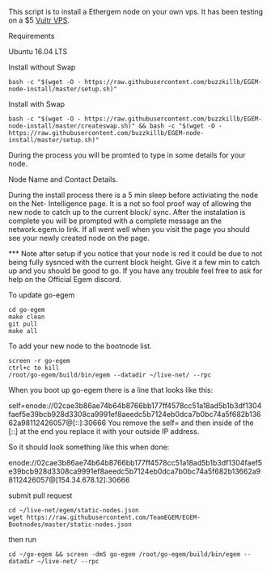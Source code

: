 This script is to install a Ethergem node on your own vps.
It has been testing on a $5 [Vultr VPS](https://www.vultr.com/?ref=7307426).

Requirements

Ubuntu 16.04 LTS

Install without Swap
```
bash -c "$(wget -O - https://raw.githubusercontent.com/buzzkillb/EGEM-node-install/master/setup.sh)"
```
Install with Swap
```
bash -c "$(wget -O - https://raw.githubusercontent.com/buzzkillb/EGEM-node-install/master/createswap.sh)" && bash -c "$(wget -O - https://raw.githubusercontent.com/buzzkillb/EGEM-node-install/master/setup.sh)"
```

During the process you will be promted to type in some details for your node.

Node Name and Contact Details.

During the install process there is a 5 min sleep before activiating the node on the Net- Intelligence page. 
It is a not so fool proof way of allowing the new node to catch up to the current block/ sync. 
After the instalation is complete you will be prompted with a complete message an the network.egem.io link. 
If all went well when you visit the page you should see your newly created node on the page. 

*** Note after setup if you notice that your node is red it could be due to not being fully sysnced with the current block height. Give it a few min to catch up and you should be good to go.
If you have any trouble feel free to ask for help on the Official Egem discord. 

To update go-egem
```
cd go-egem
make clean
git pull
make all
```

To add your new node to the bootnode list.
```screen -ls
screen -r go-egem
ctrl+c to kill
/root/go-egem/build/bin/egem --datadir ~/live-net/ --rpc
```
When you boot up go-egem there is a line that looks like this:

self=enode://02cae3b86ae74b64b8766bb177ff4578cc51a18ad5b1b3df1304faef5e39bcb928d3308ca9991ef8aeedc5b7124eb0dca7b0bc74a5f682b13662a98112426057@[::]:30666
You remove the self= and then inside of the [::] at the end you replace it with your outside IP address.

So it should look something like this when done:

enode://02cae3b86ae74b64b8766bb177ff4578cc51a18ad5b1b3df1304faef5e39bcb928d3308ca9991ef8aeedc5b7124eb0dca7b0bc74a5f682b13662a98112426057@[154.34.678.12]:30666

submit pull request
```
cd ~/live-net/egem/static-nodes.json
wget https://raw.githubusercontent.com/TeamEGEM/EGEM-Bootnodes/master/static-nodes.json
```
then run
```
cd ~/go-egem && screen -dmS go-egem /root/go-egem/build/bin/egem --datadir ~/live-net/ --rpc
```
